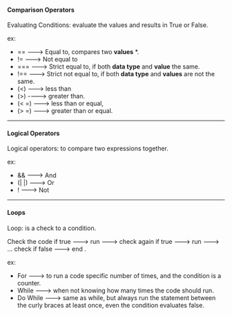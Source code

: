 #### Comparison Operators

Evaluating Conditions: evaluate the values and results in True or False.

ex: 
- == ---> Equal to, compares two <b>values</b> *.
- != ---> Not equal to
- === ---> Strict equal to, if both <b>data type</b> and <b>value</b> the same.
- !== ---> Strict not equal to, if both <b>data type</b> and <b>values</b> are not the same.
- (<) ---> less than 
- (>) ----> greater than.
- (< =) ---> less than or equal,  
- (> =)  ---> greater than or equal. 


--------------------------------------------------------------------

#### Logical Operators

Logical operators: to compare two expressions together.

ex: 
- && ---> And
- (| |) ---> Or
- ! ---> Not

-----------------------------------------------

#### Loops
Loop: is a check to a condition. 

Check the code if true ---> run ---> check again if true ---> run ---> ... check if false ---> end .

ex: 
- For ---> to run a code specific number of times, and the condition is a counter.
- While ---> when not knowing how many times the code should run.
- Do While ---> same as while, but always run the statement between the curly braces at least once, even the condition evaluates false.

